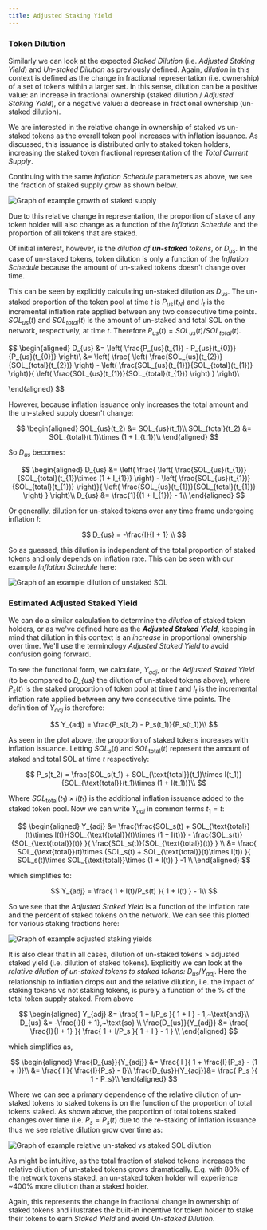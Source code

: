 ```yaml
---
title: Adjusted Staking Yield
---
```


### Token Dilution

Similarly we can look at the expected _Staked Dilution_ (i.e. _Adjusted Staking
Yield_) and _Un-staked Dilution_ as previously defined. Again, _dilution_ in
this context is defined as the change in fractional representation (i.e.
ownership) of a set of tokens within a larger set. In this sense, dilution can
be a positive value: an increase in fractional ownership (staked dilution /
_Adjusted Staking Yield_), or a negative value: a decrease in fractional
ownership (un-staked dilution).

We are interested in the relative change in ownership of staked vs un-staked
tokens as the overall token pool increases with inflation issuance. As
discussed, this issuance is distributed only to staked token holders, increasing
the staked token fractional representation of the _Total Current Supply_.

Continuing with the same _Inflation Schedule_ parameters as above, we see the
fraction of staked supply grow as shown below.

![Graph of example growth of staked supply](/assets/docs/economics/example_staked_supply_w_range_initial_stake.png)

Due to this relative change in representation, the proportion of stake of any
token holder will also change as a function of the _Inflation Schedule_ and the
proportion of all tokens that are staked.

Of initial interest, however, is the _dilution of **un-staked** tokens_, or
$D_{us}$. In the case of un-staked tokens, token dilution is only a function of
the _Inflation Schedule_ because the amount of un-staked tokens doesn't change
over time.

This can be seen by explicitly calculating un-staked dilution as $D_{us}$. The
un-staked proportion of the token pool at time $t$ is $P_{us}(t_{N})$ and
$I_{t}$ is the incremental inflation rate applied between any two consecutive
time points. $SOL_{us}(t)$ and $SOL_{total}(t)$ is the amount of un-staked and
total SOL on the network, respectively, at time $t$. Therefore
$P_{us}(t) = SOL_{us}(t)/SOL_{total}(t)$.

$$
\begin{aligned}
	D_{us} &= \left( \frac{P_{us}(t_{1}) - P_{us}(t_{0})}{P_{us}(t_{0})} \right)\\
		&= \left( \frac{ \left( \frac{SOL_{us}(t_{2})}{SOL_{total}(t_{2})} \right) - \left( \frac{SOL_{us}(t_{1})}{SOL_{total}(t_{1})} \right)}{ \left( \frac{SOL_{us}(t_{1})}{SOL_{total}(t_{1})} \right) } \right)\\

\end{aligned}
$$

However, because inflation issuance only increases the total amount and the
un-staked supply doesn't change:

$$
\begin{aligned}
	SOL_{us}(t_2) &= SOL_{us}(t_1)\\
	SOL_{total}(t_2) &= SOL_{total}(t_1)\times (1 + I_{t_1})\\
\end{aligned}
$$

So $D_{us}$ becomes:

$$
\begin{aligned}
	D_{us} &= \left( \frac{ \left( \frac{SOL_{us}(t_{1})}{SOL_{total}(t_{1})\times (1 + I_{1})} \right) - \left( \frac{SOL_{us}(t_{1})}{SOL_{total}(t_{1})} \right)}{ \left( \frac{SOL_{us}(t_{1})}{SOL_{total}(t_{1})} \right) } \right)\\
	D_{us} &= \frac{1}{(1 + I_{1})} - 1\\
\end{aligned}
$$

Or generally, dilution for un-staked tokens over any time frame undergoing
inflation $I$:

$$
D_{us} = -\frac{I}{I + 1} \\
$$

So as guessed, this dilution is independent of the total proportion of staked
tokens and only depends on inflation rate. This can be seen with our example
_Inflation Schedule_ here:

![Graph of an example dilution of unstaked SOL](/assets/docs/economics/example_unstaked_dilution.png)

### Estimated Adjusted Staked Yield

We can do a similar calculation to determine the _dilution_ of staked token
holders, or as we've defined here as the **_Adjusted Staked Yield_**, keeping in
mind that dilution in this context is an _increase_ in proportional ownership
over time. We'll use the terminology _Adjusted Staked Yield_ to avoid confusion
going forward.

To see the functional form, we calculate, $Y_{adj}$, or the _Adjusted Staked
Yield_ (to be compared to _D\_{us}_ the dilution of un-staked tokens above),
where $P_{s}(t)$ is the staked proportion of token pool at time $t$ and $I_{t}$
is the incremental inflation rate applied between any two consecutive time
points. The definition of $Y_{adj}$ is therefore:

$$
	Y_{adj} = \frac{P_s(t_2) - P_s(t_1)}{P_s(t_1)}\\
$$

As seen in the plot above, the proportion of staked tokens increases with
inflation issuance. Letting $SOL_s(t)$ and $SOL_{\text{total}}(t)$ represent the
amount of staked and total SOL at time $t$ respectively:

$$
	P_s(t_2) = \frac{SOL_s(t_1) + SOL_{\text{total}}(t_1)\times I(t_1)}{SOL_{\text{total}}(t_1)\times (1 + I(t_1))}\\
$$

Where $SOL_{\text{total}}(t_1)\times I(t_1)$ is the additional inflation
issuance added to the staked token pool. Now we can write $Y_{adj}$ in common
terms $t_1 = t$:

$$
\begin{aligned}
Y_{adj} &= \frac{\frac{SOL_s(t) + SOL_{\text{total}}(t)\times I(t)}{SOL_{\text{total}}(t)\times (1 + I(t))} - \frac{SOL_s(t)}{SOL_{\text{total}}(t)} }{ \frac{SOL_s(t)}{SOL_{\text{total}}(t)} }  \\
	&= \frac{ SOL_{\text{total}}(t)\times (SOL_s(t) + SOL_{\text{total}}(t)\times I(t)) }{ SOL_s(t)\times SOL_{\text{total}}\times (1 + I(t)) } -1 \\
\end{aligned}
$$

which simplifies to:

$$
Y_{adj} =  \frac{ 1 + I(t)/P_s(t) }{ 1 + I(t) } - 1\\
$$

So we see that the _Adjusted Staked Yield_ is a function of the inflation rate
and the percent of staked tokens on the network. We can see this plotted for
various staking fractions here:

![Graph of example adjusted staking yields](/assets/docs/economics/example_adjusted_staking_yields.png)

It is also clear that in all cases, dilution of un-staked tokens $>$ adjusted
staked yield (i.e. dilution of staked tokens). Explicitly we can look at the
_relative dilution of un-staked tokens to staked tokens:_ $D_{us}/Y_{adj}$. Here
the relationship to inflation drops out and the relative dilution, i.e. the
impact of staking tokens vs not staking tokens, is purely a function of the % of
the total token supply staked. From above

$$
\begin{aligned}
Y_{adj} &=  \frac{ 1 + I/P_s }{ 1 + I } - 1,~\text{and}\\
D_{us} &= -\frac{I}{I + 1},~\text{so} \\
\frac{D_{us}}{Y_{adj}} &= \frac{ \frac{I}{I + 1} }{ \frac{ 1 + I/P_s }{ 1 + I } - 1 } \\
\end{aligned}
$$

which simplifies as,

$$
	\begin{aligned}
	\frac{D_{us}}{Y_{adj}} &= \frac{ I }{ 1 + \frac{I}{P_s} - (1 + I)}\\
	&= \frac{ I }{ \frac{I}{P_s} - I}\\
	\frac{D_{us}}{Y_{adj}}&= \frac{ P_s }{ 1 - P_s}\\
	\end{aligned}
$$

Where we can see a primary dependence of the relative dilution of un-staked
tokens to staked tokens is on the function of the proportion of total tokens
staked. As shown above, the proportion of total tokens staked changes over time
(i.e. $P_s = P_s(t)$ due to the re-staking of inflation issuance thus we see
relative dilution grow over time as:

![Graph of example relative un-staked vs staked SOL dilution](/assets/docs/economics/example_relative_dilution.png)

As might be intuitive, as the total fraction of staked tokens increases the
relative dilution of un-staked tokens grows dramatically. E.g. with $80\%$ of
the network tokens staked, an un-staked token holder will experience ~$400\%$
more dilution than a staked holder.

Again, this represents the change in fractional change in ownership of staked
tokens and illustrates the built-in incentive for token holder to stake their
tokens to earn _Staked Yield_ and avoid _Un-staked Dilution_.
